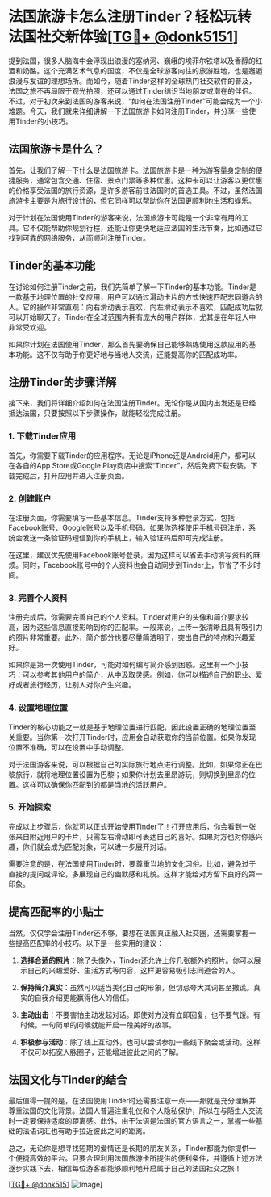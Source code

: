 # 法国旅游卡怎么注册Tinder？轻松玩转法国社交新体验[[TG💪+ @donk5151](https://t.me/s/donk5151)]

提到法国，很多人脑海中会浮现出浪漫的塞纳河、巍峨的埃菲尔铁塔以及香醇的红酒和奶酪。这个充满艺术气息的国度，不仅是全球游客向往的旅游胜地，也是邂逅浪漫与友谊的理想场所。而如今，随着Tinder这样的全球热门社交软件的普及，法国之旅不再局限于观光拍照，还可以通过Tinder结识当地朋友或潜在的伴侣。不过，对于初次来到法国的游客来说，“如何在法国注册Tinder”可能会成为一个小难题。今天，我们就来详细讲解一下法国旅游卡如何注册Tinder，并分享一些使用Tinder的小技巧。

## 法国旅游卡是什么？

首先，让我们了解一下什么是法国旅游卡。法国旅游卡是一种为游客量身定制的便捷服务，通常包含交通、住宿、景点门票等多种优惠。这种卡可以让游客以更优惠的价格享受法国的旅行资源，是许多游客前往法国时的首选工具。不过，虽然法国旅游卡主要是为旅行设计的，但它同样可以帮助你在法国更顺利地生活和娱乐。

对于计划在法国使用Tinder的游客来说，法国旅游卡可能是一个非常有用的工具。它不仅能帮助你规划行程，还能让你更快地适应法国的生活节奏，比如通过它找到可靠的网络服务，从而顺利注册Tinder。

## Tinder的基本功能

在讨论如何注册Tinder之前，我们先简单了解一下Tinder的基本功能。Tinder是一款基于地理位置的社交应用，用户可以通过滑动卡片的方式快速匹配志同道合的人。它的操作非常直观：向右滑动表示喜欢，向左滑动表示不喜欢，匹配成功后就可以开始聊天了。Tinder在全球范围内拥有庞大的用户群体，尤其是在年轻人中非常受欢迎。

如果你计划在法国使用Tinder，那么首先要确保自己能够熟练使用这款应用的基本功能。这不仅有助于你更好地与当地人交流，还能提高你的匹配成功率。

## 注册Tinder的步骤详解

接下来，我们将详细介绍如何在法国注册Tinder。无论你是从国内出发还是已经抵达法国，只要按照以下步骤操作，就能轻松完成注册。

### 1. 下载Tinder应用

首先，你需要下载Tinder的应用程序。无论是iPhone还是Android用户，都可以在各自的App Store或Google Play商店中搜索“Tinder”，然后免费下载安装。下载完成后，打开应用并进入注册页面。

### 2. 创建账户

在注册页面，你需要填写一些基本信息。Tinder支持多种登录方式，包括Facebook账号、Google账号以及手机号码。如果你选择使用手机号码注册，系统会发送一条验证码短信到你的手机上，输入验证码后即可完成注册。

在这里，建议优先使用Facebook账号登录，因为这样可以省去手动填写资料的麻烦。同时，Facebook账号中的个人资料也会自动同步到Tinder上，节省了不少时间。

### 3. 完善个人资料

注册完成后，你需要完善自己的个人资料。Tinder对用户的头像和简介要求较高，因为这些信息直接影响到你的匹配率。一般来说，上传一张清晰且具有吸引力的照片非常重要。此外，简介部分也要尽量简洁明了，突出自己的特点和兴趣爱好。

如果你是第一次使用Tinder，可能对如何编写简介感到困惑。这里有一个小技巧：可以参考其他用户的简介，从中汲取灵感。例如，你可以描述自己的职业、爱好或者旅行经历，让别人对你产生兴趣。

### 4. 设置地理位置

Tinder的核心功能之一就是基于地理位置进行匹配，因此设置正确的地理位置至关重要。当你第一次打开Tinder时，应用会自动获取你的当前位置。如果你发现位置不准确，可以在设置中手动调整。

对于法国游客来说，可以根据自己的实际旅行地点进行调整。比如，如果你正在巴黎旅行，就将地理位置设置为巴黎；如果你计划去里昂游玩，则切换到里昂的位置。这样可以确保你匹配到的都是当地的活跃用户。

### 5. 开始探索

完成以上步骤后，你就可以正式开始使用Tinder了！打开应用后，你会看到一张张来自附近用户的卡片，只需左右滑动即可表达自己的喜好。如果对方也对你感兴趣，你们就会成为匹配对象，可以进一步展开对话。

需要注意的是，在法国使用Tinder时，要尊重当地的文化习俗。比如，避免过于直接的提问或评论，多展现自己的幽默感和礼貌。这样才能给对方留下良好的第一印象。

## 提高匹配率的小贴士

当然，仅仅学会注册Tinder还不够，要想在法国真正融入社交圈，还需要掌握一些提高匹配率的小技巧。以下是一些实用的建议：

1. **选择合适的照片**：除了头像外，Tinder还允许上传几张额外的照片。你可以展示自己的兴趣爱好、生活方式等内容，这样更容易吸引志同道合的人。

2. **保持简介真实**：虽然可以适当美化自己的形象，但切忌夸大其词甚至撒谎。真实的自我介绍更能赢得他人的信任。

3. **主动出击**：不要害怕主动发起对话。即使对方没有立即回复，也不要气馁。有时候，一句简单的问候就能开启一段美好的故事。

4. **积极参与活动**：除了线上互动外，也可以尝试参加一些线下聚会或活动。这样不仅可以拓宽人脉圈子，还能增进彼此之间的了解。

## 法国文化与Tinder的结合

最后值得一提的是，在法国使用Tinder时还需要注意一点——那就是充分理解并尊重法国的文化背景。法国人普遍注重礼仪和个人隐私保护，所以在与陌生人交流时一定要保持适度的距离感。此外，由于法语是法国的官方语言之一，掌握一些基础的法语词汇也有助于拉近彼此之间的距离。

总之，无论你是想寻找短期的爱情还是长期的朋友关系，Tinder都能为你提供一个便捷高效的平台。只要合理利用法国旅游卡所提供的便利条件，并遵循上述方法逐步实践下去，相信每位游客都能够顺利地开启属于自己的法国社交之旅！

[[TG💪+ @donk5151](https://t.me/s/donk5151) ![Image](https://i.postimg.cc/rwNCRYN7/Snipaste-2025-04-30-17-27-05.png)]